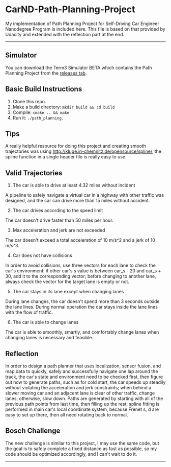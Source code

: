 # CarND-Path-Planning-Project
My implementation of Path Planning Project for Self-Driving Car Engineer Nanodegree Program is included here.  This file is based on that provided by Udacity and extended with the reflection part at the end.

---
   
## Simulator

You can download the Term3 Simulator BETA which contains the Path Planning Project from the [releases tab](https://github.com/udacity/self-driving-car-sim/releases).



## Basic Build Instructions


1. Clone this repo.
2. Make a build directory: `mkdir build && cd build`
3. Compile: `cmake .. && make`
4. Run it: `./path_planning`.

## Tips

A really helpful resource for doing this project and creating smooth trajectories was using http://kluge.in-chemnitz.de/opensource/spline/, the spline function in a single header file is really easy to use.

## Valid Trajectories

1. The car is able to drive at least 4.32 miles without incident

A pipeline to safely navigate a virtual car in a highway with other traffic was designed, and the car can drive more than 15 miles without accident.

2. The car drives according to the speed limit

The car doesn't drive faster than 50 miles per hour.

3. Max acceleration and jerk are not exceeded

The car doesn't exceed a total acceleration of 10 m/s^2 and a jerk of 10 m/s^3.

4. Car does not have collisions

In order to avoid collisions, use three vectors for each lane to check the car's environment: if other car's s value is between car_s - 20 and car_s + 30, add it to the corresponding vector; before changing to another lane, always check the vector for the target lane is empty or not.

5. The car stays in its lane except when changing lanes

During lane changes, the car doesn't spend more than 3 seconds outside the lane lines.  During normal operation the car stays inside the lane lines with the flow of traffic.

6. The car is able to change lanes

The car is able to smoothly, smartly, and comfortably change lanes when changing lanes is necessary and feasible.

## Reflection

In order to design a path planner that uses localization, sensor fusion, and map data to quickly, safely and successfully navigate one lap around the track, the car's state and environment need to be checked first, then figure out how to generate paths, such as for cold start, the car speeds up steadily without violating the acceleration and jerk constraints; when behind a slower moving car and an adjacent lane is clear of other traffic, change lanes; otherwise, slow down.  Paths are generated by starting with all of the previous path points from last time, then filling up the rest: spline fitting is performed in main car's local coordinate system, because Frenet s, d are easy to set up there, then all need rotating back to normal.

## Bosch Challenge

The new challenge is similar to this project, I may use the same code, but the goal is to safely complete a fixed distance as fast as possible, so my code should be optimized accordingly, and I can't wait to do it.

---